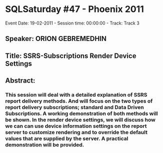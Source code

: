 # SQLSaturday #47 - Phoenix 2011
Event Date: 19-02-2011 - Session time: 00:00:00 - Track: Track 3
## Speaker: ORION GEBREMEDHIN
## Title: SSRS-Subscriptions  Render Device Settings
## Abstract:
### This session will deal with a detailed explanation of SSRS report delivery methods. And will focus on the two types of report delivery subscriptions; standard and Data Driven Subscriptions. A working demonstration of both methods will be shown. In the render device settings, we will discuss how we can can use device information settings on the report server to customize rendering and to override the default values that are supplied by the server. A practical demonstration will be provided.
